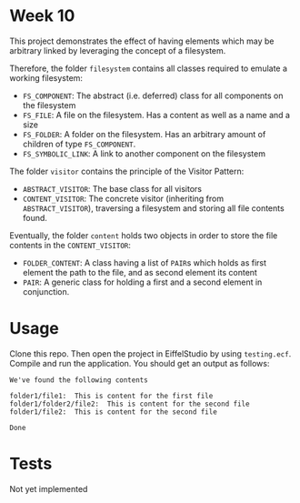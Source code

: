 Week 10
=======

This project demonstrates the effect of having elements which
may be arbitrary linked by leveraging the concept of a filesystem.

Therefore, the folder `filesystem` contains all classes required to 
emulate a working filesystem:

* `FS_COMPONENT`: The abstract (i.e. deferred) class for all components on the filesystem
* `FS_FILE`: A file on the filesystem. Has a content as well as a name and a size
* `FS_FOLDER`: A folder on the filesystem. Has an arbitrary amount of children of type `FS_COMPONENT`. 
* `FS_SYMBOLIC_LINK`: A link to another component on the filesystem

The folder `visitor` contains the principle of the Visitor Pattern:

* `ABSTRACT_VISITOR`: The base class for all visitors
* `CONTENT_VISITOR`: The concrete visitor (inheriting from `ABSTRACT_VISITOR`), traversing a filesystem and storing all file contents found.

Eventually, the folder `content` holds two objects in order to store the file contents in the `CONTENT_VISITOR`:

* `FOLDER_CONTENT`: A class having a list of `PAIR`s which holds as first element the path to the file, and as second element its content
* `PAIR`: A generic class for holding a first and a second element in conjunction.

# Usage

Clone this repo. Then open the project in EiffelStudio by using `testing.ecf`.
Compile and run the application. You should get an output as follows:

```
We've found the following contents

folder1/file1:  This is content for the first file
folder1/folder2/file2:  This is content for the second file
folder1/file2:  This is content for the second file

Done
```

# Tests

Not yet implemented
